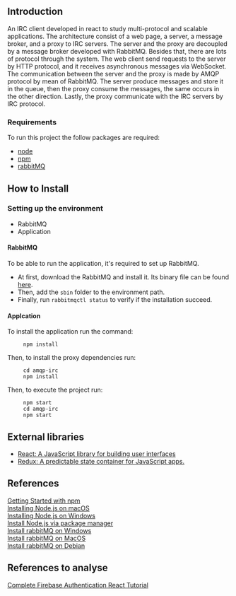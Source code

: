 
<h2>Introduction</h2>
An IRC client developed in react to study multi-protocol and scalable applications. The architecture consist of a web page, 
a server, a message broker, and a proxy to IRC servers. The server and the proxy are decoupled by a message broker developed 
with RabbitMQ. Besides that, there are lots of protocol through the system. The web client send requests to the server by 
HTTP protocol, and it receives asynchronous messages via WebSocket. The communication between the server and the proxy is 
made by AMQP protocol by mean of RabbitMQ. The server produce messages and store it in the queue, then the proxy consume 
the messages, the same occurs in the other direction. Lastly, the proxy communicate with the IRC servers by IRC protocol.

<h3>Requirements</h3>

To run this project the follow packages are required:
- [node](https://nodejs.org/en/)
- [npm](https://www.npmjs.com/)
- [rabbitMQ](https://www.rabbitmq.com/)

<h2>How to Install</h2>

### Setting up the environment

* RabbitMQ
* Application

#### RabbitMQ

To be able to run the application, it's required to set up RabbitMQ.

* At first, download the RabbitMQ and install it. Its binary file can be found [here](https://www.rabbitmq.com/download.html). 
* Then, add the `sbin` folder to the environment path.
* Finally, run `rabbitmqctl status` to verify if the installation succeed.

#### Applcation

To install the application run the command:
   
````
     npm install
````

Then, to install the proxy dependencies run:

````
     cd amqp-irc
     npm install
````

Then, to execute the project run:

````
     npm start
     cd amqp-irc
     npm start
````

## External libraries

* [React: A JavaScript library for building user interfaces](https://reactjs.org)
* [Redux: A predictable state container for JavaScript apps.](https://redux.js.org)

## References

[Getting Started with npm](https://www.npmjs.com/package/npm/tutorial)<br/>
[Installing Node.js on macOS](https://nodesource.com/blog/installing-nodejs-tutorial-mac-os-x/)<br/>
[Installing Node.js on Windows](https://nodesource.com/blog/installing-nodejs-tutorial-windows/)<br/>
[Install Node.js via package manager](https://nodejs.org/en/download/package-manager/)<br/>
[Install rabbitMQ on Windows](https://www.rabbitmq.com/install-windows.html)<br/>
[Install rabbitMQ on MacOS ](https://www.rabbitmq.com/install-homebrew.html)<br/>
[Install rabbitMQ on Debian](https://www.rabbitmq.com/install-debian.html)<br/>


## References to analyse

[Complete Firebase Authentication React Tutorial](https://www.robinwieruch.de/complete-firebase-authentication-react-tutorial/#react-firebase)